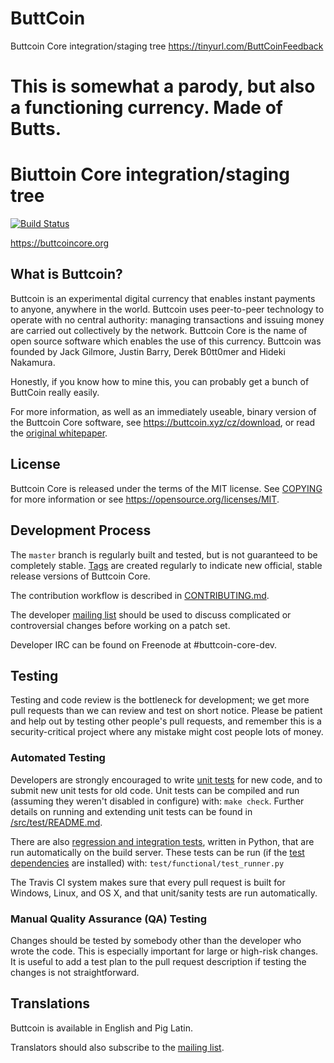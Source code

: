 # ButtCoin
Buttcoin Core integration/staging tree https://tinyurl.com/ButtCoinFeedback

# This is somewhat a parody, but also a functioning currency. Made of Butts.

Biuttoin Core integration/staging tree
=====================================

[![Build Status](https://travis-ci.org/buttcoin/buttcoin.svg?branch=master)](https://travis-ci.org/buttcoin/buttcoin)

https://buttcoincore.org

What is Buttcoin?
----------------

Buttcoin is an experimental digital currency that enables instant payments to
anyone, anywhere in the world. Buttcoin uses peer-to-peer technology to operate
with no central authority: managing transactions and issuing money are carried
out collectively by the network. Buttcoin Core is the name of open source
software which enables the use of this currency. Buttcoin was founded by Jack Gilmore,
Justin Barry, Derek B0tt0mer and Hideki Nakamura.

Honestly, if you know how to mine this, you can probably get a bunch of ButtCoin really easily.

For more information, as well as an immediately useable, binary version of
the Buttcoin Core software, see https://buttcoin.xyz/cz/download, or read the
[original whitepaper](https://buttcoincore.org/buttcoin.pdf).

License
-------

Buttcoin Core is released under the terms of the MIT license. See [COPYING](COPYING) for more
information or see https://opensource.org/licenses/MIT.

Development Process
-------------------

The `master` branch is regularly built and tested, but is not guaranteed to be
completely stable. [Tags](https://github.com/buttcoin/buttcoin/tags) are created
regularly to indicate new official, stable release versions of Buttcoin Core.

The contribution workflow is described in [CONTRIBUTING.md](CONTRIBUTING.md).

The developer [mailing list](https://lists.linuxfoundation.org/mailman/listinfo/buttcoin-dev)
should be used to discuss complicated or controversial changes before working
on a patch set.

Developer IRC can be found on Freenode at #buttcoin-core-dev.

Testing
-------

Testing and code review is the bottleneck for development; we get more pull
requests than we can review and test on short notice. Please be patient and help out by testing
other people's pull requests, and remember this is a security-critical project where any mistake might cost people
lots of money.

### Automated Testing

Developers are strongly encouraged to write [unit tests](src/test/README.md) for new code, and to
submit new unit tests for old code. Unit tests can be compiled and run
(assuming they weren't disabled in configure) with: `make check`. Further details on running
and extending unit tests can be found in [/src/test/README.md](/src/test/README.md).

There are also [regression and integration tests](/test), written
in Python, that are run automatically on the build server.
These tests can be run (if the [test dependencies](/test) are installed) with: `test/functional/test_runner.py`

The Travis CI system makes sure that every pull request is built for Windows, Linux, and OS X, and that unit/sanity tests are run automatically.

### Manual Quality Assurance (QA) Testing

Changes should be tested by somebody other than the developer who wrote the
code. This is especially important for large or high-risk changes. It is useful
to add a test plan to the pull request description if testing the changes is
not straightforward.

Translations
------------
Buttcoin is available in English and Pig Latin.

Translators should also subscribe to the [mailing list](https://tinyurl.com/ButtCoinFeedback).
